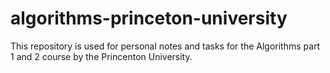 # algorithms-princeton-university
This repository is used for personal notes and tasks for the Algorithms part 1 and 2 course by the Princenton University.
